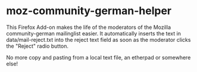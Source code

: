 moz-community-german-helper
===========================

This Firefox Add-on makes the life of the moderators of the Mozilla community-german mailinglist easier.
It automatically inserts the text in data/mail-reject.txt into the reject text field as soon as the moderator clicks the "Reject" radio button.

No more copy and pasting from a local text file, an etherpad or somewhere else!
